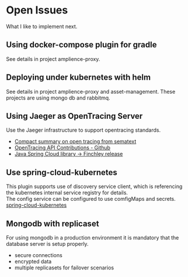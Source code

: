 # Open Issues  
What I like to implement next.  

## Using docker-compose plugin for gradle  
See details in project amplience-proxy.

## Deploying under kubernetes with helm  
See details in project amplience-proxy and asset-management. These projects are using mongo db and rabbitmq.  

## Using Jaeger as OpenTracing Server  
Use the Jaeger infrastructure to support opentracing standards.  

* [Compact summary on open tracing from sematext](https://sematext.com/wp-content/uploads/2018/04/opentracing-emerging-distributed-tracing-standard.pdf)  
* [OpenTracing API Contributions - Github](https://github.com/opentracing-contrib)  
* [Java Spring Cloud library -> Finchley release](https://github.com/opentracing-contrib/java-spring-cloud)  

## Use spring-cloud-kubernetes  
This plugin supports use of discovery service client, which is referencing the kubernetes internal service registry for details.  
The config service can be configured to use comfigMaps and secrets.  
[spring-cloud-kubernetes](https://github.com/spring-cloud/spring-cloud-kubernetes)

## Mongodb with replicaset  
For using mongodb in a production environment it is mandatory that the database server is
setup properly.

* secure connections  
* encrypted data  
* multiple replicasets for failover scenarios  


